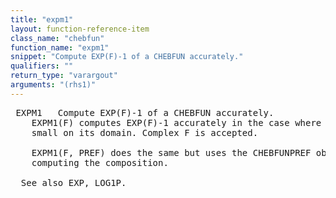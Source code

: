 ```yaml
---
title: "expm1"
layout: function-reference-item
class_name: "chebfun"
function_name: "expm1"
snippet: "Compute EXP(F)-1 of a CHEBFUN accurately."
qualifiers: ""
return_type: "varargout"
arguments: "(rhs1)"
---
```


<pre class="help-text"> EXPM1   Compute EXP(F)-1 of a CHEBFUN accurately.
    EXPM1(F) computes EXP(F)-1 accurately in the case where the CHEBFUN F is
    small on its domain. Complex F is accepted.
 
    EXPM1(F, PREF) does the same but uses the CHEBFUNPREF object PREF when
    computing the composition.
 
  See also EXP, LOG1P.
</pre>